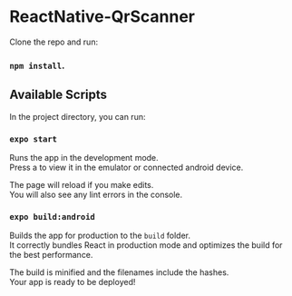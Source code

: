 # ReactNative-QrScanner
Clone the repo and run:
### `npm install`.

## Available Scripts

In the project directory, you can run:

### `expo start`

Runs the app in the development mode.<br>
Press a to view it in the emulator or connected android device.

The page will reload if you make edits.<br>
You will also see any lint errors in the console.

### `expo build:android`

Builds the app for production to the `build` folder.<br>
It correctly bundles React in production mode and optimizes the build for the best performance.

The build is minified and the filenames include the hashes.<br>
Your app is ready to be deployed!
